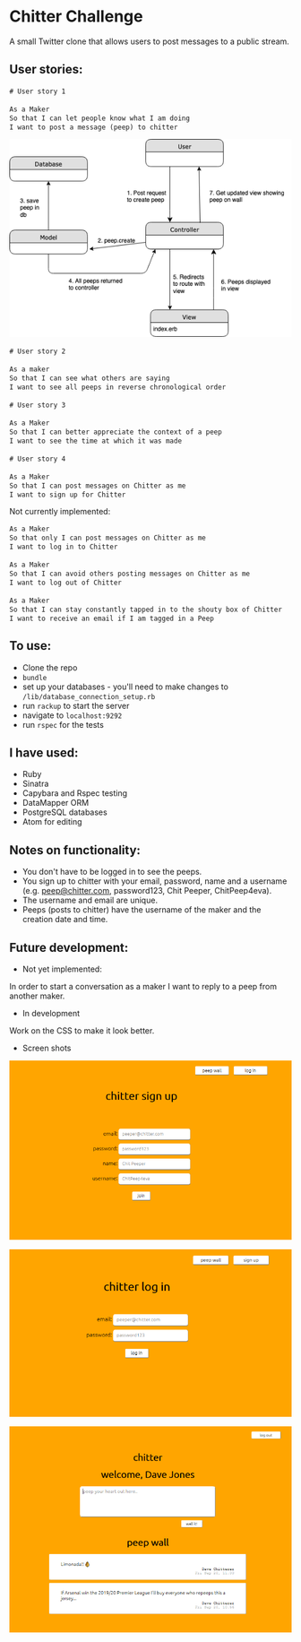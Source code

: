 Chitter Challenge
=================

A small Twitter clone that allows users to post messages to a public stream.

User stories:
-------

```
# User story 1

As a Maker
So that I can let people know what I am doing  
I want to post a message (peep) to chitter
```
![user_story_1_mvc](./readme_images/user_story_1_mvc.png)
```
# User story 2

As a maker
So that I can see what others are saying  
I want to see all peeps in reverse chronological order

# User story 3

As a Maker
So that I can better appreciate the context of a peep
I want to see the time at which it was made

# User story 4

As a Maker
So that I can post messages on Chitter as me
I want to sign up for Chitter
```
Not currently implemented:

```
As a Maker
So that only I can post messages on Chitter as me
I want to log in to Chitter

As a Maker
So that I can avoid others posting messages on Chitter as me
I want to log out of Chitter

As a Maker
So that I can stay constantly tapped in to the shouty box of Chitter
I want to receive an email if I am tagged in a Peep
```

To use:
------

- Clone the repo
- `bundle`
- set up your databases - you'll need to make changes to `/lib/database_connection_setup.rb`
- run `rackup` to start the server
- navigate to `localhost:9292`
- run `rspec` for the tests

I have used:
----
- Ruby
- Sinatra
- Capybara and Rspec testing
- DataMapper ORM
- PostgreSQL databases
- Atom for editing

Notes on functionality:
------

* You don't have to be logged in to see the peeps.
* You sign up to chitter with your email, password, name and a username (e.g. peep@chitter.com, password123, Chit Peeper, ChitPeep4eva).
* The username and email are unique.
* Peeps (posts to chitter) have the username of the maker and the creation date and time.

Future development:
-----
- Not yet implemented:

In order to start a conversation as a maker I want to reply to a peep from another maker.

- In development

Work on the CSS to make it look better.

- Screen shots

![signuppage](./readme_images/chittersignup.png)

![loginpage](./readme_images/chitterlogin.png)

![peeping](./readme_images/chitterpeeps.png)
